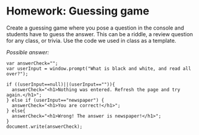 # Homework: Guessing game
Create a guessing game where you pose a question in the console and students have to guess the answer. This can be a riddle, a review question for any class, or trivia.
Use the code we used in class as a template.

*Possible answer:*
```
var answerCheck="";
var userInput = window.prompt("What is black and white, and read all over?");

if ((userInput==null)||(userInput=="")){
  answerCheck="<h1>Nothing was entered. Refresh the page and try again.</h1>";
} else if (userInput=="newspaper") {
  answerCheck="<h1>You are correct!</h1>";
} else{
  answerCheck="<h1>Wrong! The answer is newspaper!</h1>";
}
document.write(answerCheck);
```
